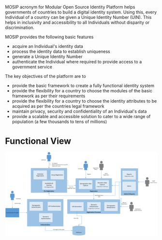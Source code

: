 MOSIP acronym for Modular Open Source Identity Platform helps governments of countries to build a digital identity system. Using this, every Individual of a country can be given a Unique Identity Number (UIN). This helps in inclusivity and accessibility to all Individuals without disparity or discrimination.

MOSIP provides the following basic features 
- acquire an Individual's identity data
- process the identity data to establish uniqueness
- generate a Unique Identity Number
- authenticate the Individual where required to provide access to a government service

The key objectives of the platform are to
- provide the basic framework to create a fully functional identity system
- provide the flexibility for a country to choose the modules of the basic framework as per their requirements
- provide the flexibility for a country to choose the identity attributes to be acquired as per the countries legal framework
- maintain privacy, security and confidentiality of an Individual's data
- provide a scalable and accessible solution to cater to a wide range of population (a few thousands to tens of millions)


# Functional View
![Functional view](_images/arch_diagrams/MOSIP_functional_view.png)

